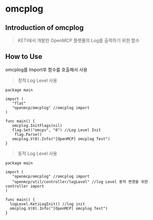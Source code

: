 # omcplog

## Introduction of omcplog

> KETI에서 개발한 OpenMCP 플랫폼의 Log를 출력하기 위한 함수
>

## How to Use
omcplog를 Import후 함수를 호출해서 사용
> 정적 Log Level 사용
```
package main

import (
   "flat"
   "openmcp/omcplog" //omcplog import
)

func main() {
   omcplog.InitFlags(nil)
   flag.Set("omcpv", "0") //Log Level Init
	flag.Parse()
   omcplog.V(0).Info("[OpenMCP] omcplog Test")
}
```
> 동적 Log Level 사용
```
package main

import (
   "openmcp/omcplog" //omcplog import
   "openmcp/util/controller/logLevel" //log Level 동적 변경을 위한 controller import
)

func main() {
  logLevel.KetiLogInit() //log init
  omcplog.V(0).Info("[OpenMCP] omcplog Test")
}
```
